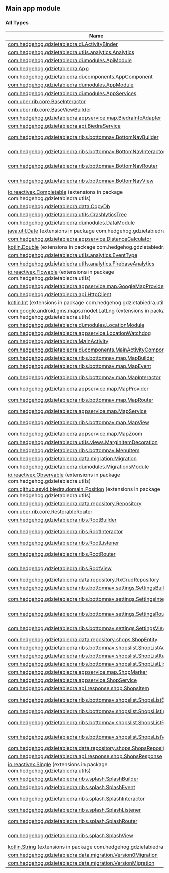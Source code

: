 

## Main app module

### All Types

| Name | Summary |
|---|---|
| [com.hedgehog.gdzietabiedra.di.ActivityBinder](../com.hedgehog.gdzietabiedra.di/-activity-binder/index.md) |  |
| [com.hedgehog.gdzietabiedra.utils.analytics.Analytics](../com.hedgehog.gdzietabiedra.utils.analytics/-analytics/index.md) |  |
| [com.hedgehog.gdzietabiedra.di.modules.ApiModule](../com.hedgehog.gdzietabiedra.di.modules/-api-module/index.md) |  |
| [com.hedgehog.gdzietabiedra.App](../com.hedgehog.gdzietabiedra/-app/index.md) |  |
| [com.hedgehog.gdzietabiedra.di.components.AppComponent](../com.hedgehog.gdzietabiedra.di.components/-app-component/index.md) |  |
| [com.hedgehog.gdzietabiedra.di.modules.AppModule](../com.hedgehog.gdzietabiedra.di.modules/-app-module/index.md) |  |
| [com.hedgehog.gdzietabiedra.di.modules.AppServices](../com.hedgehog.gdzietabiedra.di.modules/-app-services/index.md) |  |
| [com.uber.rib.core.BaseInteractor](../com.uber.rib.core/-base-interactor/index.md) |  |
| [com.uber.rib.core.BaseViewBuilder](../com.uber.rib.core/-base-view-builder/index.md) |  |
| [com.hedgehog.gdzietabiedra.appservice.map.BiedraInfoAdapter](../com.hedgehog.gdzietabiedra.appservice.map/-biedra-info-adapter/index.md) |  |
| [com.hedgehog.gdzietabiedra.api.BiedraService](../com.hedgehog.gdzietabiedra.api/-biedra-service/index.md) |  |
| [com.hedgehog.gdzietabiedra.ribs.bottomnav.BottomNavBuilder](../com.hedgehog.gdzietabiedra.ribs.bottomnav/-bottom-nav-builder/index.md) | Builder for the {@link BottomNavScope}. |
| [com.hedgehog.gdzietabiedra.ribs.bottomnav.BottomNavInteractor](../com.hedgehog.gdzietabiedra.ribs.bottomnav/-bottom-nav-interactor/index.md) | Coordinates Business Logic for [BottomNavScope](#). |
| [com.hedgehog.gdzietabiedra.ribs.bottomnav.BottomNavRouter](../com.hedgehog.gdzietabiedra.ribs.bottomnav/-bottom-nav-router/index.md) | Adds and removes children of {@link BottomNavBuilder.BottomNavScope}. |
| [com.hedgehog.gdzietabiedra.ribs.bottomnav.BottomNavView](../com.hedgehog.gdzietabiedra.ribs.bottomnav/-bottom-nav-view/index.md) | Top level view for {@link BottomNavBuilder.BottomNavScope}. |
| [io.reactivex.Completable](../com.hedgehog.gdzietabiedra.utils/io.reactivex.-completable/index.md) (extensions in package com.hedgehog.gdzietabiedra.utils) |  |
| [com.hedgehog.gdzietabiedra.data.CopyDb](../com.hedgehog.gdzietabiedra.data/-copy-db/index.md) |  |
| [com.hedgehog.gdzietabiedra.utils.CrashlyticsTree](../com.hedgehog.gdzietabiedra.utils/-crashlytics-tree/index.md) |  |
| [com.hedgehog.gdzietabiedra.di.modules.DataModule](../com.hedgehog.gdzietabiedra.di.modules/-data-module/index.md) |  |
| [java.util.Date](../com.hedgehog.gdzietabiedra.utils/java.util.-date/index.md) (extensions in package com.hedgehog.gdzietabiedra.utils) |  |
| [com.hedgehog.gdzietabiedra.appservice.DistanceCalculator](../com.hedgehog.gdzietabiedra.appservice/-distance-calculator/index.md) |  |
| [kotlin.Double](../com.hedgehog.gdzietabiedra.utils/kotlin.-double/index.md) (extensions in package com.hedgehog.gdzietabiedra.utils) |  |
| [com.hedgehog.gdzietabiedra.utils.analytics.EventType](../com.hedgehog.gdzietabiedra.utils.analytics/-event-type/index.md) |  |
| [com.hedgehog.gdzietabiedra.utils.analytics.FirebaseAnalytics](../com.hedgehog.gdzietabiedra.utils.analytics/-firebase-analytics/index.md) |  |
| [io.reactivex.Flowable](../com.hedgehog.gdzietabiedra.utils/io.reactivex.-flowable/index.md) (extensions in package com.hedgehog.gdzietabiedra.utils) |  |
| [com.hedgehog.gdzietabiedra.appservice.map.GoogleMapProvider](../com.hedgehog.gdzietabiedra.appservice.map/-google-map-provider/index.md) |  |
| [com.hedgehog.gdzietabiedra.api.HttpClient](../com.hedgehog.gdzietabiedra.api/-http-client/index.md) |  |
| [kotlin.Int](../com.hedgehog.gdzietabiedra.utils/kotlin.-int/index.md) (extensions in package com.hedgehog.gdzietabiedra.utils) |  |
| [com.google.android.gms.maps.model.LatLng](../com.hedgehog.gdzietabiedra.utils/com.google.android.gms.maps.model.-lat-lng/index.md) (extensions in package com.hedgehog.gdzietabiedra.utils) |  |
| [com.hedgehog.gdzietabiedra.di.modules.LocationModule](../com.hedgehog.gdzietabiedra.di.modules/-location-module/index.md) |  |
| [com.hedgehog.gdzietabiedra.appservice.LocationWatchdog](../com.hedgehog.gdzietabiedra.appservice/-location-watchdog/index.md) |  |
| [com.hedgehog.gdzietabiedra.MainActivity](../com.hedgehog.gdzietabiedra/-main-activity/index.md) |  |
| [com.hedgehog.gdzietabiedra.di.components.MainActivityComponent](../com.hedgehog.gdzietabiedra.di.components/-main-activity-component/index.md) |  |
| [com.hedgehog.gdzietabiedra.ribs.bottomnav.map.MapBuilder](../com.hedgehog.gdzietabiedra.ribs.bottomnav.map/-map-builder/index.md) | Builder for the {@link MapScope}. |
| [com.hedgehog.gdzietabiedra.ribs.bottomnav.map.MapEvent](../com.hedgehog.gdzietabiedra.ribs.bottomnav.map/-map-event/index.md) |  |
| [com.hedgehog.gdzietabiedra.ribs.bottomnav.map.MapInteractor](../com.hedgehog.gdzietabiedra.ribs.bottomnav.map/-map-interactor/index.md) | Coordinates Business Logic for [MapScope](#). |
| [com.hedgehog.gdzietabiedra.appservice.map.MapProvider](../com.hedgehog.gdzietabiedra.appservice.map/-map-provider/index.md) |  |
| [com.hedgehog.gdzietabiedra.ribs.bottomnav.map.MapRouter](../com.hedgehog.gdzietabiedra.ribs.bottomnav.map/-map-router/index.md) | Adds and removes children of {@link MapBuilder.MapScope}. |
| [com.hedgehog.gdzietabiedra.appservice.map.MapService](../com.hedgehog.gdzietabiedra.appservice.map/-map-service/index.md) |  |
| [com.hedgehog.gdzietabiedra.ribs.bottomnav.map.MapView](../com.hedgehog.gdzietabiedra.ribs.bottomnav.map/-map-view/index.md) | Top level view for {@link MapBuilder.MapScope}. |
| [com.hedgehog.gdzietabiedra.appservice.map.MapZoom](../com.hedgehog.gdzietabiedra.appservice.map/-map-zoom/index.md) |  |
| [com.hedgehog.gdzietabiedra.utils.views.MarginItemDecoration](../com.hedgehog.gdzietabiedra.utils.views/-margin-item-decoration/index.md) |  |
| [com.hedgehog.gdzietabiedra.ribs.bottomnav.MenuItem](../com.hedgehog.gdzietabiedra.ribs.bottomnav/-menu-item/index.md) |  |
| [com.hedgehog.gdzietabiedra.data.migration.Migration](../com.hedgehog.gdzietabiedra.data.migration/-migration/index.md) |  |
| [com.hedgehog.gdzietabiedra.di.modules.MigrationsModule](../com.hedgehog.gdzietabiedra.di.modules/-migrations-module/index.md) |  |
| [io.reactivex.Observable](../com.hedgehog.gdzietabiedra.utils/io.reactivex.-observable/index.md) (extensions in package com.hedgehog.gdzietabiedra.utils) |  |
| [com.github.asvid.biedra.domain.Position](../com.hedgehog.gdzietabiedra.utils/com.github.asvid.biedra.domain.-position/index.md) (extensions in package com.hedgehog.gdzietabiedra.utils) |  |
| [com.hedgehog.gdzietabiedra.data.repository.Repository](../com.hedgehog.gdzietabiedra.data.repository/-repository.md) | Central repository marker interface. |
| [com.uber.rib.core.RestorableRouter](../com.uber.rib.core/-restorable-router/index.md) |  |
| [com.hedgehog.gdzietabiedra.ribs.RootBuilder](../com.hedgehog.gdzietabiedra.ribs/-root-builder/index.md) | Builder for the {@link RootScope}. |
| [com.hedgehog.gdzietabiedra.ribs.RootInteractor](../com.hedgehog.gdzietabiedra.ribs/-root-interactor/index.md) | Coordinates Business Logic for [RootScope](#). |
| [com.hedgehog.gdzietabiedra.ribs.RootListener](../com.hedgehog.gdzietabiedra.ribs/-root-listener/index.md) |  |
| [com.hedgehog.gdzietabiedra.ribs.RootRouter](../com.hedgehog.gdzietabiedra.ribs/-root-router/index.md) | Adds and removes children of {@link RootBuilder.RootScope}. |
| [com.hedgehog.gdzietabiedra.ribs.RootView](../com.hedgehog.gdzietabiedra.ribs/-root-view/index.md) | Top level view for {@link RootBuilder.RootScope}. |
| [com.hedgehog.gdzietabiedra.data.repository.RxCrudRepository](../com.hedgehog.gdzietabiedra.data.repository/-rx-crud-repository/index.md) |  |
| [com.hedgehog.gdzietabiedra.ribs.bottomnav.settings.SettingsBuilder](../com.hedgehog.gdzietabiedra.ribs.bottomnav.settings/-settings-builder/index.md) | Builder for the {@link SettingsScope}. |
| [com.hedgehog.gdzietabiedra.ribs.bottomnav.settings.SettingsInteractor](../com.hedgehog.gdzietabiedra.ribs.bottomnav.settings/-settings-interactor/index.md) | Coordinates Business Logic for [SettingsScope](#). |
| [com.hedgehog.gdzietabiedra.ribs.bottomnav.settings.SettingsRouter](../com.hedgehog.gdzietabiedra.ribs.bottomnav.settings/-settings-router/index.md) | Adds and removes children of {@link SettingsBuilder.SettingsScope}. |
| [com.hedgehog.gdzietabiedra.ribs.bottomnav.settings.SettingsView](../com.hedgehog.gdzietabiedra.ribs.bottomnav.settings/-settings-view/index.md) | Top level view for {@link SettingsBuilder.SettingsScope}. |
| [com.hedgehog.gdzietabiedra.data.repository.shops.ShopEntity](../com.hedgehog.gdzietabiedra.data.repository.shops/-shop-entity/index.md) |  |
| [com.hedgehog.gdzietabiedra.ribs.bottomnav.shopslist.ShopListAdapter](../com.hedgehog.gdzietabiedra.ribs.bottomnav.shopslist/-shop-list-adapter/index.md) |  |
| [com.hedgehog.gdzietabiedra.ribs.bottomnav.shopslist.ShopListItemVH](../com.hedgehog.gdzietabiedra.ribs.bottomnav.shopslist/-shop-list-item-v-h/index.md) |  |
| [com.hedgehog.gdzietabiedra.ribs.bottomnav.shopslist.ShopListListener](../com.hedgehog.gdzietabiedra.ribs.bottomnav.shopslist/-shop-list-listener/index.md) |  |
| [com.hedgehog.gdzietabiedra.appservice.map.ShopMarker](../com.hedgehog.gdzietabiedra.appservice.map/-shop-marker/index.md) |  |
| [com.hedgehog.gdzietabiedra.appservice.ShopService](../com.hedgehog.gdzietabiedra.appservice/-shop-service/index.md) |  |
| [com.hedgehog.gdzietabiedra.api.response.shop.ShopsItem](../com.hedgehog.gdzietabiedra.api.response.shop/-shops-item/index.md) |  |
| [com.hedgehog.gdzietabiedra.ribs.bottomnav.shopslist.ShopsListBuilder](../com.hedgehog.gdzietabiedra.ribs.bottomnav.shopslist/-shops-list-builder/index.md) | Builder for the {@link ShopsListScope}. |
| [com.hedgehog.gdzietabiedra.ribs.bottomnav.shopslist.ShopsListInteractor](../com.hedgehog.gdzietabiedra.ribs.bottomnav.shopslist/-shops-list-interactor/index.md) |  |
| [com.hedgehog.gdzietabiedra.ribs.bottomnav.shopslist.ShopsListRouter](../com.hedgehog.gdzietabiedra.ribs.bottomnav.shopslist/-shops-list-router/index.md) | Adds and removes children of {@link ShopsListBuilder.ShopsListScope}. |
| [com.hedgehog.gdzietabiedra.ribs.bottomnav.shopslist.ShopsListView](../com.hedgehog.gdzietabiedra.ribs.bottomnav.shopslist/-shops-list-view/index.md) | Top level view for {@link ShopsListBuilder.ShopsListScope}. |
| [com.hedgehog.gdzietabiedra.data.repository.shops.ShopsRepository](../com.hedgehog.gdzietabiedra.data.repository.shops/-shops-repository/index.md) |  |
| [com.hedgehog.gdzietabiedra.api.response.shop.ShopsResponse](../com.hedgehog.gdzietabiedra.api.response.shop/-shops-response/index.md) |  |
| [io.reactivex.Single](../com.hedgehog.gdzietabiedra.utils/io.reactivex.-single/index.md) (extensions in package com.hedgehog.gdzietabiedra.utils) |  |
| [com.hedgehog.gdzietabiedra.ribs.splash.SplashBuilder](../com.hedgehog.gdzietabiedra.ribs.splash/-splash-builder/index.md) | Builder for the {@link SplashScope}. |
| [com.hedgehog.gdzietabiedra.ribs.splash.SplashEvent](../com.hedgehog.gdzietabiedra.ribs.splash/-splash-event/index.md) |  |
| [com.hedgehog.gdzietabiedra.ribs.splash.SplashInteractor](../com.hedgehog.gdzietabiedra.ribs.splash/-splash-interactor/index.md) | Coordinates Business Logic for [SplashScope](#). |
| [com.hedgehog.gdzietabiedra.ribs.splash.SplashListener](../com.hedgehog.gdzietabiedra.ribs.splash/-splash-listener/index.md) |  |
| [com.hedgehog.gdzietabiedra.ribs.splash.SplashRouter](../com.hedgehog.gdzietabiedra.ribs.splash/-splash-router/index.md) | Adds and removes children of {@link SplashBuilder.SplashScope}. |
| [com.hedgehog.gdzietabiedra.ribs.splash.SplashView](../com.hedgehog.gdzietabiedra.ribs.splash/-splash-view/index.md) | Top level view for {@link SplashBuilder.SplashScope}. |
| [kotlin.String](../com.hedgehog.gdzietabiedra.utils/kotlin.-string/index.md) (extensions in package com.hedgehog.gdzietabiedra.utils) |  |
| [com.hedgehog.gdzietabiedra.data.migration.Version0Migration](../com.hedgehog.gdzietabiedra.data.migration/-version0-migration/index.md) |  |
| [com.hedgehog.gdzietabiedra.data.migration.VersionMigration](../com.hedgehog.gdzietabiedra.data.migration/-version-migration/index.md) |  |
